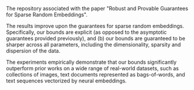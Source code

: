 The repository associated with the paper "Robust and Provable Guarantees for Sparse Random Embeddings".

The results improve upon the guarantees for sparse random embeddings. Specifically, our bounds are explicit (as opposed to the asymptotic guarantees provided previously), and (b) our bounds are guaranteed to be sharper across all parameters, including the dimensionality, sparsity and dispersion of the data. 

The experiments empirically demonstrate that our bounds significantly outperform prior works on a wide range of real-world datasets, such as collections of images, text documents represented as bags-of-words, and text sequences vectorized by neural embeddings.
